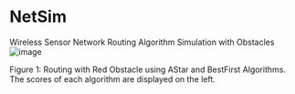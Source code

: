 # NetSim
Wireless Sensor Network Routing Algorithm Simulation with Obstacles
![image](https://github.com/hsmazumdar/NetSim/assets/16040087/bdb1b571-82d2-4bb1-8102-76d0502255c8)

Figure 1: Routing with Red Obstacle using AStar and BestFirst Algorithms. The scores of each algorithm are displayed on the left.

